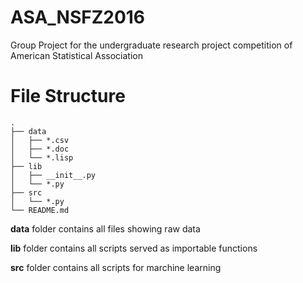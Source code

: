 # ASA_NSFZ2016
Group Project for the undergraduate research project competition of American Statistical Association

# File Structure
```
.
├── data
│   ├── *.csv
│   ├── *.doc
│   └── *.lisp
├── lib
│   ├── __init__.py
│   └── *.py
├── src
│   └── *.py
└── README.md
```

**data** folder contains all files showing raw data

**lib** folder contains all scripts served as importable functions

**src** folder contains all scripts for marchine learning 


